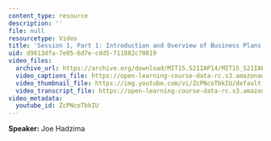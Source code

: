 ```yaml
---
content_type: resource
description: ''
file: null
resourcetype: Video
title: 'Session 1, Part 1: Introduction and Overview of Business Plans'
uid: d9613dfa-7e05-6d7e-cdd5-711882c70819
video_files:
  archive_url: https://archive.org/download/MIT15.S21IAP14/MIT15_S21IAP14_S1P1_300k.mp4
  video_captions_file: https://open-learning-course-data-rc.s3.amazonaws.com/15-s21-nuts-and-bolts-of-business-plans-january-iap-2014/6274a259f46954c4b7252cf3b4ada378_ZcPNcoTbkIU.vtt
  video_thumbnail_file: https://img.youtube.com/vi/ZcPNcoTbkIU/default.jpg
  video_transcript_file: https://open-learning-course-data-rc.s3.amazonaws.com/15-s21-nuts-and-bolts-of-business-plans-january-iap-2014/9ed1d0b45b4eb7e1a6b5cc45b8a5946b_ZcPNcoTbkIU.pdf
video_metadata:
  youtube_id: ZcPNcoTbkIU
---
```


**Speaker:** Joe Hadzima
